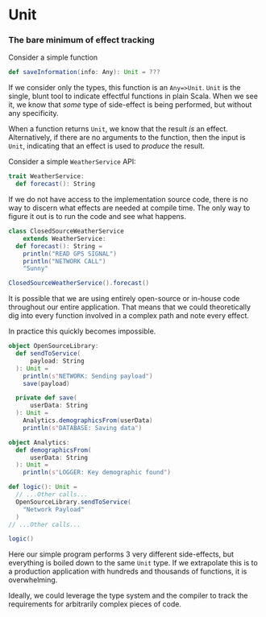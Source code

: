 # Unit

### The bare minimum of effect tracking

Consider a simple function

```scala mdoc
def saveInformation(info: Any): Unit = ???
```

If we consider only the types, this function is an `Any=>Unit`.
`Unit` is the single, blunt tool to indicate effectful functions in plain Scala.
When we see it, we know that *some* type of side-effect is being performed, but without any specificity.

When a function returns `Unit`, we know that the result *is* an effect.
Alternatively, if there are no arguments to the function, then the input is `Unit`, indicating that an effect is used to _produce_ the result.

Consider a simple `WeatherService` API:

```scala mdoc
trait WeatherService:
  def forecast(): String
```

If we do not have access to the implementation source code, there is no way to discern what effects are needed at compile time.
The only way to figure it out is to run the code and see what happens.

```scala mdoc:invisible
class ClosedSourceWeatherService
    extends WeatherService:
  def forecast(): String =
    println("READ GPS SIGNAL")
    println("NETWORK CALL")
    "Sunny"
```

```scala mdoc
ClosedSourceWeatherService().forecast()
```

It is possible that we are using entirely open-source or in-house code throughout our entire application.
That means that we could theoretically dig into every function involved in a complex path and note every effect.

In practice this quickly becomes impossible.

```scala mdoc
object OpenSourceLibrary:
  def sendToService(
      payload: String
  ): Unit =
    println(s"NETWORK: Sending payload")
    save(payload)

  private def save(
      userData: String
  ): Unit =
    Analytics.demographicsFrom(userData)
    println(s"DATABASE: Saving data")

object Analytics:
  def demographicsFrom(
      userData: String
  ): Unit =
    println(s"LOGGER: Key demographic found")
```


```scala mdoc
def logic(): Unit =
  // ...Other calls...
  OpenSourceLibrary.sendToService(
    "Network Payload"
  )
// ...Other calls...

logic()
```

Here our simple program performs 3 very different side-effects, but everything is boiled down to the same `Unit` type.
If we extrapolate this is to a production application with hundreds and thousands of functions, it is overwhelming.

Ideally, we could leverage the type system and the compiler to track the requirements for arbitrarily complex pieces of code.